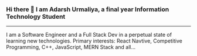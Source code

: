 ### Hi there 👋 I am Adarsh Urmaliya, a final year Information Technology Student

<hr>

I am a Software Engineer and a Full Stack Dev in a perpetual state of learning new technologies. Primary interests: React Navtive, Competitive Programming, C++, JavaScript, MERN Stack and all...


<!--
**Satellite-system/Satellite-system** is a ✨ _special_ ✨ repository because its `README.md` (this file) appears on your GitHub profile.

Here are some ideas to get you started:

- 🔭 I’m currently working on ...
- 🌱 I’m currently learning ...
- 👯 I’m looking to collaborate on ...
- 🤔 I’m looking for help with ...
- 💬 Ask me about ...
- 📫 How to reach me: ...
- 😄 Pronouns: ...
- ⚡ Fun fact: ...
-->
